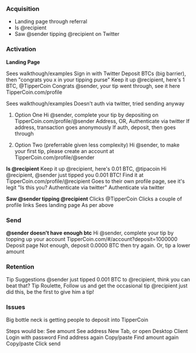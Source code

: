### Acquisition

 - Landing page through referral
 - Is @recipient
 - Saw @sender tipping @recipient on Twitter

### Activation
**Landing Page**

Sees walkthough/examples
Sign in with Twitter
Deposit BTCs (big barrier), then "congrats you x in your tipping purse"
Keep it up @recipient, here's 1 BTC, @TipperCoin
Congrats @sender, your tip went through, see it here TipperCoin.com/profile

Sees walkthough/examples
Doesn't auth via twitter, tried sending anyway

1. Option One
Hi @sender, complete your tip by depositing on TipperCoin.com/profile/@sender
Address, OR, Authenticate via twitter
If address, transaction goes anonymously
If auth, deposit, then goes through

2. Option Two (preferrable given less complexity)
Hi @sender, to make your first tip, please create an account at TipperCoin.com/profile/@sender

**Is @recipient**
Keep it up @recipient, here's 0.01 BTC, @tipacoin
Hi @recipient, @sender just tipped you 0.001 BTC! Find it at TipperCoin.com/profile/@recipient
Goes to their own profile page, see it's legit
"Is this you? Authenticate via twitter"
Authenticate via twitter

**Saw @sender tipping @recipient**
Clicks @TipperCoin
Clicks a couple of profile links
Sees landing page
As per above

### Send

**@sender doesn't have enough btc**
Hi @sender, complete your tip by topping up your account TipperCoin.com/#/account?deposit=1000000
Deposit page
Not enough, deposit 0.0000 BTC then try again.
Or, tip a lower amount

### Retention
Tip Suggestions
@sender just tipped 0.001 BTC to @recipient, think you can beat that?
Tip Roulette, Follow us and get the occasional tip
@recipient just did this, be the first to give him a tip!


### Issues
Big bottle neck is getting people to deposit into TipperCoin

Steps would be:
See amount
See address
New Tab, or open Desktop Client
Login with password
Find address again
Copy/paste
Find amount again
Copy/paste
Click send
